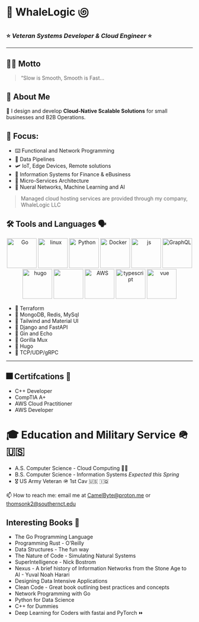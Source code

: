# 🐋 WhaleLogic ಄

### ⭐ *Veteran Systems Developer & Cloud Engineer* ⭐  

---

## 🐻‍❄️ Motto  
> “Slow is Smooth, Smooth is Fast...



## 🌊 About Me  

🦉 I design and develop **Cloud-Native Scalable Solutions** for small businesses and B2B Operations.

## 🔎 Focus: 

- ⌨️ Functional and Network Programming 
- 🧪 Data Pipelines
- 🛩️ IoT, Edge Devices, Remote solutions
- 📰 Information Systems for Finance & eBusiness 
- 🫧 Micro-Services Architecture 
- 🧠 Nueral Networks, Machine Learning and AI

> Managed cloud hosting services are provided through my company, WhaleLogic LLC

## 🛠️ Tools and Languages 🗣️


<p align="center">
  <img src="https://cdn.jsdelivr.net/gh/devicons/devicon@latest/icons/go/go-original-wordmark.svg" width="80" height="80" alt="Go"/>
  <img src="https://cdn.jsdelivr.net/gh/devicons/devicon@latest/icons/linux/linux-original.svg" width="80" height="80" alt="linux"/>
  <img src="https://cdn.jsdelivr.net/gh/devicons/devicon@latest/icons/python/python-original-wordmark.svg" width="80" height="80" alt="Python"/>      
  <img src="https://cdn.jsdelivr.net/gh/devicons/devicon@latest/icons/docker/docker-original-wordmark.svg" width="80" height="80" alt="Docker"/>
  <img src="https://cdn.jsdelivr.net/gh/devicons/devicon@latest/icons/ansible/ansible-original-wordmark.svg" width="80" height="80" alt="js"/>         
  <img src="https://cdn.jsdelivr.net/gh/devicons/devicon@latest/icons/graphql/graphql-plain-wordmark.svg" width="80" height="80" alt="GraphQL" />        
  <img src="https://cdn.jsdelivr.net/gh/devicons/devicon@latest/icons/hugo/hugo-original-wordmark.svg" width="80" height="80" alt="hugo" />
  <img src="https://cdn.jsdelivr.net/gh/devicons/devicon@latest/icons/googlecloud/googlecloud-original-wordmark.svg" width="80" height="80"/>
  <img src="https://cdn.jsdelivr.net/gh/devicons/devicon@latest/icons/amazonwebservices/amazonwebservices-original-wordmark.svg" width="80" height="80" alt="AWS"/> <img src="https://cdn.jsdelivr.net/gh/devicons/devicon@latest/icons/typescript/typescript-original.svg"width="80" height="80" alt="typescript" />
  <img src="https://cdn.jsdelivr.net/gh/devicons/devicon@latest/icons/vuejs/vuejs-original-wordmark.svg" width="80" height="80" alt="vue"/>
</p>


- 🦤 Terraform
- 🐫 MongoDB, Redis, MySql
- 🐝 Tailwind and Material UI
- 🐌 Django and FastAPI
- 🍋 Gin and Echo 
- 🦍 Gorilla Mux
- 🦩 Hugo
- 🧬 TCP/UDP/gRPC 

---

  
## 🎆 Certifcations 🥇

<ul>
        <li>C++ Developer</li>
        <li>CompTIA A+</li>
        <li>AWS Cloud Practitioner</li>
        <li>AWS Developer</li>
</ul>

# 🎓 Education and Military Service 🪖 🇺🇸


<ul>
        <li> A.S. Computer Science - Cloud Computing 👨‍🎓 </li>    
        <li>B.S. Computer Science - Information Systems <em>Expected this Spring</em></li>
        <li>🎖️ US Army Veteran 🪖 1st Cav 🇺🇸 🇮🇶 </li>
</ul>

📫 How to reach me: email me at CamelByte@proton.me or thomsonk2@southernct.edu

## Interesting Books 📗

- The Go Programming Language 
- Programming Rust - O'Reilly
- Data Structures - The fun way
- The Nature of Code - Simulating Natural Systems
- SuperIntelligence - Nick Bostrom 
- Nexus - A brief history of Information Networks from the Stone Age to AI - Yuval Noah Harari
- Designing Data Intensive Applications
- Clean Code - Great book outlining best practices and concepts
- Network Programming with Go
- Python for Data Science
- C++ for Dummies
- Deep Learning for Coders with fastai and PyTorch ⏩ 

